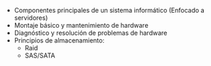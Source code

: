 
- Componentes principales de un sistema informático (Enfocado a servidores)
- Montaje básico y mantenimiento de hardware 
- Diagnóstico y resolución de problemas de hardware 
- Principios de almacenamiento:
	- Raid
	- SAS/SATA